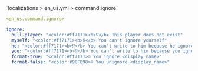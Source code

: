 <!--@include: @/parts/module/command/ignore.md#title-->
<!--@include: @/parts/words.md#path--> `localizations > en_us.yml > command.ignore`

<!--@include: @/parts/module/command/ignore.md#explanation-->

<!--@include: @/parts/words.md#edit-->
```yaml
<en_us.command.ignore>
```

<!--@include: @/parts/words.md#default-->
```yaml
ignore:
  null-player: "<color:#ff7171><b>⁉</b> This player does not exist"
  myself: "<color:#ff7171><b>⁉</b> You can't ignore yourself"
  he: "<color:#ff7171><b>⁉</b> You can't write to him because he ignore you"
  you: "<color:#ff7171><b>⁉</b> You can't write to him because you ignore him"
  format-true: "<color:#ff7171>☹ You ignore <display_name>"
  format-false: "<color:#98FB98>☺ You unignore <display_name>"
```

<!--@include: @/parts/module/command/ignore.md#parameters-->
<!--@include: @/parts/module/command/ignore.md#localization-->

